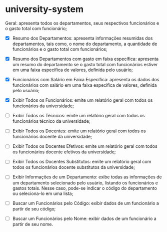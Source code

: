 # university-system

Geral: apresenta todos os departamentos, seus respectivos funcionários e
o gasto total com funcionário;

- [X] 	Resumo dos Departamentos: apresenta informações resumidas dos
	departamentos, tais como, o nome do departamento, a quantidade de
	funcionários e o gasto total com funcionários;
	
- [X] 	Resumo dos Departamentos com gasto em faixa específica: apresenta
	um resumo do departamento se o gasto total com funcionários estiver em
	uma faixa específica de valores, definida pelo usuário;
	
- [X] 	Funcionários com Salário em Faixa Específica: apresenta os dados dos
	funcionários com salário em uma faixa específica de valores, definida pelo
	usuário;
	
- [X] 	Exibir Todos os Funcionários: emite um relatório geral com todos os
	funcionários da universidade;
	
- [ ] 	Exibir Todos os Técnicos: emite um relatório geral com todos os
	funcionários técnico da universidade;
	
- [ ] 	Exibir Todos os Docentes: emite um relatório geral com todos os
	funcionários docente da universidade;
	
- [ ] 	Exibir Todos os Docentes Efetivos: emite um relatório geral com todos
	os funcionários docente efetivos da universidade;
	
- [ ] 	Exibir Todos os Docentes Substitutos: emite um relatório geral com
	todos os funcionários docente substitutos da universidade;
	
- [ ] 	Exibir Informações de um Departamento: exibe todas as informações
	de um departamento selecionado pelo usuário, listando os funcionários e
	gastos totais. Nesse caso, pode-se indicar o código do departamento ou
	seleciona-lo em uma lista;
	
- [ ] 	Buscar um Funcionários pelo Código: exibir dados de um funcionário
	a partir de seu código;
	
- [ ] 	Buscar um Funcionários pelo Nome: exibir dados de um funcionário a
	partir de seu nome.
